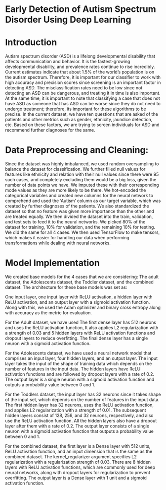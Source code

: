 # Early Detection of Autism Spectrum Disorder Using Deep Learning
# Introduction

Autism spectrum disorder (ASD) is a lifelong developmental disability that affects communication and behavior. It is the fastest-growing developmental disability, and prevalence rates continue to rise incredibly. Current estimates indicate that about 1.5% of the world’s population is on the autism spectrum. Therefore, it is important for our classifier to work with high accuracy and precision scores since screening is an important factor in detecting ASD. The misclassification rates need to be low since not detecting an ASD can be dangerous, and treating it in time is also important. At the same time, it is important to note that classifying a case that does not have ASD as someone that has ASD can be worse since they do not need to undergo treatment; therefore, its important for these algorithms to be precise. In the current dataset, we have ten questions that are asked of the patients and other metrics such as gender, ethnicity, jaundice detection, etc. Based on these factors, we are trying to screen individuals for ASD and recommend further diagnoses for the same.

# Data Preprocessing and Cleaning:

Since the dataset was highly imbalanced, we used random oversampling to balance the dataset for classification. We further filled null values for features like ethnicity and relation with their null values since there were 95 such cases, and completely excluding them would be a big loss, given the number of data points we have. We imputed these with their corresponding mode values as they are more likely to be there. We hot-encoded the categorical variables and created new columns for the neural network to comprehend and used the ‘Autism’ column as our target variable, which was created by further diagnoses of the patients. We also standardized the dataset so that no feature was given more importance than the other and are treated equally. We then divided the dataset into the train, validation, and test sets to feed it to the neural networks. We picked 80% of the dataset for training, 10% for validation, and the remaining 10% for testing. We did the same for all 4 cases. We then used TensorFlow to make tensors, which makes it easier for handling our data when performing transformations while dealing with neural networks. 

# Model Implementation

We created base models for the 4 cases that we are considering: The adult dataset, the Adolescents dataset, the Toddler dataset, and the combined dataset. The architecture for these base models was set as:

One input layer, one input layer with ReLU activation, a hidden layer with ReLU activation, and an output layer with a sigmoid activation function. Along with this, we used the Adam optimizer and binary cross entropy along with accuracy as the metric for evaluation. 

For the Adult dataset, we have used The first dense layer has 512 neurons and uses the ReLU activation function, It also applies L2 regularization with a strength of 0.03 and 5 hidden layers with ReLU activation functions and dropout layers to reduce overfitting. The final dense layer has a single neuron with a sigmoid activation function.

For the Adolescents dataset, we have used a neural network model that comprises an input layer, four hidden layers, and an output layer. The input layer takes the input of the shape of training data which depends on the number of features in the input data. The hidden layers have ReLU activation functions and are followed by dropout layers with a rate of 0.2. The output layer is a single neuron with a sigmoid activation function and outputs a probability value between 0 and 1.

For the Toddlers dataset, the input layer has 32 neurons since it takes shape of the input set, which depends on the number of features in the input data. The first hidden layer has 32 neurons, uses the ReLU activation function, and applies L2 regularization with a strength of 0.01. The subsequent hidden layers consist of 128, 256, and 32 neurons, respectively, and also use the ReLU activation function. All the hidden layers also have a dropout layer after them with a rate of 0.2. The output layer consists of a single neuron with a sigmoid activation function that outputs a probability value between 0 and 1. 

For the combined dataset, the first layer is a Dense layer with 512 units, ReLU activation function, and an input dimension that is the same as the combined dataset. The kernel_regularizer argument specifies L2 regularization with a regularization strength of 0.03. There are 8 hidden layers with ReLU activation functions, which are commonly used for deep neural networks, along with dropout layers for regularization to prevent overfitting. The output layer is a Dense layer with 1 unit and a sigmoid activation function.
